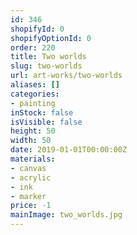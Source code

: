 ```yaml
---
id: 346
shopifyId: 0
shopifyOptionId: 0
order: 220
title: Two worlds
slug: two-worlds
url: art-works/two-worlds
aliases: []
categories:
- painting
inStock: false
isVisible: false
height: 50
width: 50
date: 2019-01-01T00:00:00Z
materials:
- canvas
- acrylic
- ink
- marker
price: -1
mainImage: two_worlds.jpg
---
```

